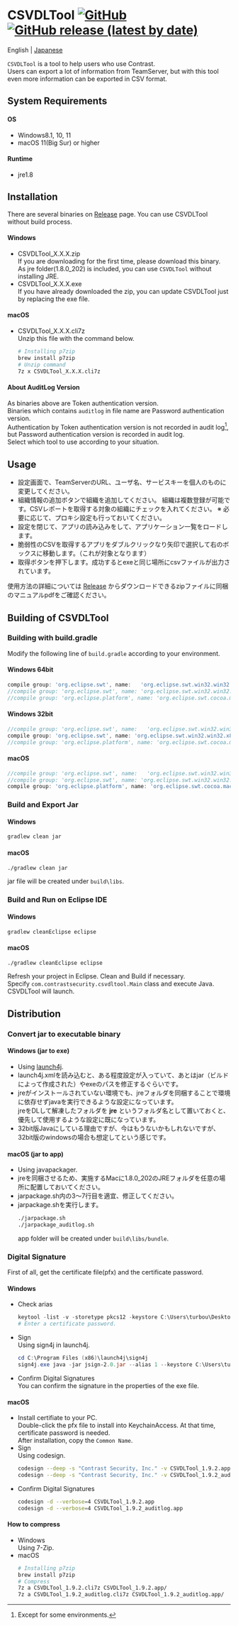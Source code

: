 # CSVDLTool [![GitHub](https://img.shields.io/github/license/Contrast-Security-OSS/CSVDLTool?color=blightgreen)](LICENSE) [![GitHub release (latest by date)](https://img.shields.io/github/v/release/Contrast-Security-OSS/CSVDLTool)](https://github.com/Contrast-Security-OSS/CSVDLTool/releases/latest)
English | [Japanese](https://github.com/Contrast-Security-OSS/CSVDLTool/blob/main/README.ja.md)

`CSVDLTool` is a tool to help users who use Contrast.  
Users can export a lot of information from TeamServer, but with this tool even more information can be exported in CSV format.  

## System Requirements
#### OS
- Windows8.1, 10, 11
- macOS 11(Big Sur) or higher
#### Runtime  
- jre1.8

## Installation
There are several binaries on [Release](https://github.com/Contrast-Security-OSS/CSVDLTool/releases/latest) page. You can use CSVDLTool without build process.  
#### Windows
- CSVDLTool_X.X.X.zip  
  If you are downloading for the first time, please download this binary.  
  As jre folder(1.8.0_202) is included, you can use `CSVDLTool` without installing JRE.  
- CSVDLTool_X.X.X.exe  
  If you have already downloaded the zip, you can update CSVDLTool just by replacing the exe file.
#### macOS
- CSVDLTool_X.X.X.cli7z  
  Unzip this file with the command below.  
  ```bash
  # Installing p7zip
  brew install p7zip
  # Unzip command
  7z x CSVDLTool_X.X.X.cli7z
  ```
#### About AuditLog Version
As binaries above are Token authentication version.  
Binaries which contains `auditlog` in file name are Password authentication version.  
Authentication by Token authentication version is not recorded in audit log[^1], but Password authentication version is recorded in audit log.  
Select which tool to use according to your situation.

[^1]:Except for some environments.

## Usage
- 設定画面で、TeamServerのURL、ユーザ名、サービスキーを個人のものに変更してください。
- 組織情報の追加ボタンで組織を追加してください。
  組織は複数登録が可能です。CSVレポートを取得する対象の組織にチェックを入れてください。
  ※ 必要に応じて、プロキシ設定も行っておいてください。
- 設定を閉じて、アプリの読み込みをして、アプリケーション一覧をロードします。
- 脆弱性のCSVを取得するアプリをダブルクリックなり矢印で選択して右のボックスに移動します。（これが対象となります）
- 取得ボタンを押下します。成功するとexeと同じ場所にcsvファイルが出力されています。

使用方法の詳細については [Release](https://github.com/Contrast-Security-OSS/CSVDLTool/releases/latest) からダウンロードできるzipファイルに同梱のマニュアルpdfをご確認ください。

## Building of CSVDLTool
### Building with build.gradle
Modify the following line of `build.gradle` according to your environment.
#### Windows 64bit
```gradle
compile group: 'org.eclipse.swt', name:   'org.eclipse.swt.win32.win32.x86_64', version: '4.3'
//compile group: 'org.eclipse.swt', name: 'org.eclipse.swt.win32.win32.x86', version: '4.3'
//compile group: 'org.eclipse.platform', name: 'org.eclipse.swt.cocoa.macosx.x86_64', version: '3.109.0', transitive: false
```
#### Windows 32bit
```gradle
//compile group: 'org.eclipse.swt', name:   'org.eclipse.swt.win32.win32.x86_64', version: '4.3'
compile group: 'org.eclipse.swt', name: 'org.eclipse.swt.win32.win32.x86', version: '4.3'
//compile group: 'org.eclipse.platform', name: 'org.eclipse.swt.cocoa.macosx.x86_64', version: '3.109.0', transitive: false
```
#### macOS
```gradle
//compile group: 'org.eclipse.swt', name:   'org.eclipse.swt.win32.win32.x86_64', version: '4.3'
//compile group: 'org.eclipse.swt', name: 'org.eclipse.swt.win32.win32.x86', version: '4.3'
compile group: 'org.eclipse.platform', name: 'org.eclipse.swt.cocoa.macosx.x86_64', version: '3.109.0', transitive: false
```

### Build and Export Jar
#### Windows
```powershell
gradlew clean jar
```
#### macOS
```bash
./gradlew clean jar
```
jar file will be created under `build\libs`.

### Build and Run on Eclipse IDE
#### Windows
```powershell
gradlew cleanEclipse eclipse
```
#### macOS
```bash
./gradlew cleanEclipse eclipse
```
Refresh your project in Eclipse. Clean and Build if necessary.  
Specify `com.contrastsecurity.csvdltool.Main` class and execute Java. CSVDLTool will launch.

## Distribution
### Convert jar to executable binary
#### Windows (jar to exe)
- Using [launch4j](https://launch4j.sourceforge.net/).
- launch4j.xmlを読み込むと、ある程度設定が入っていて、あとはjar（ビルドによって作成された）やexeのパスを修正するぐらいです。
- jreがインストールされていない環境でも、jreフォルダを同梱することで環境に依存せずjavaを実行できるような設定になっています。  
  jreをDLして解凍したフォルダを **jre** というフォルダ名として置いておくと、優先して使用するような設定に既になっています。
- 32bit版Javaにしている理由ですが、今はもうないかもしれないですが、32bit版のwindowsの場合も想定してという感じです。

#### macOS (jar to app)
- Using javapackager.
- jreを同梱させるため、実施するMacに1.8.0_202のJREフォルダを任意の場所に配置しておいてください。
- jarpackage.sh内の3〜7行目を適宜、修正してください。
- jarpackage.shを実行します。
  ```bash
  ./jarpackage.sh
  ./jarpackage_auditlog.sh
  ```
  app folder will be created under `build\libs/bundle`.

### Digital Signature
First of all, get the certificate file(pfx) and the certificate password.    
#### Windows
- Check arias
  ```powershell
  keytool -list -v -storetype pkcs12 -keystore C:\Users\turbou\Desktop\CSVDLTool_work\XXXXX.pfx
  # Enter a certificate password.
  ```
- Sign  
  Using sign4j in launch4j.  
  ```powershell
  cd C:\Program Files (x86)\launch4j\sign4j
  sign4j.exe java -jar jsign-2.0.jar --alias 1 --keystore C:\Users\turbou\Desktop\CSVDLTool_work\XXXXX.pfx --storepass [] C:\Users\turbou\Desktop\CSVDLTool_work\common\CSVDLTool_1.9.2.exe
  ```
- Confirm Digital Signatures  
  You can confirm the signature in the properties of the exe file.
#### macOS
- Install certifiate to your PC.  
  Double-click the pfx file to install into KeychainAccess. At that time, certificate password is needed.  
  After installation, copy the `Common Name`.
- Sign  
  Using codesign.  
  ```bash
  codesign --deep -s "Contrast Security, Inc." -v CSVDLTool_1.9.2.app
  codesign --deep -s "Contrast Security, Inc." -v CSVDLTool_1.9.2_auditlog.app
  ```
- Confirm Digital Signatures
  ```bash
  codesign -d --verbose=4 CSVDLTool_1.9.2.app
  codesign -d --verbose=4 CSVDLTool_1.9.2_auditlog.app
  ```
    
#### How to compress
- Windows  
  Using 7-Zip.
- macOS
  ```bash
  # Installing p7zip
  brew install p7zip
  # Compress
  7z a CSVDLTool_1.9.2.cli7z CSVDLTool_1.9.2.app/
  7z a CSVDLTool_1.9.2_auditlog.cli7z CSVDLTool_1.9.2_auditlog.app/
  ```

